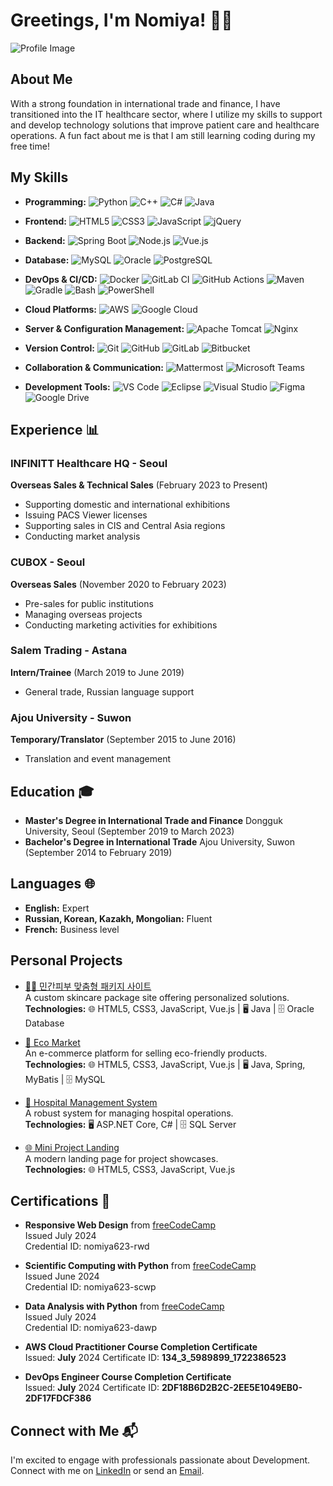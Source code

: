 # Greetings, I'm Nomiya! 👨‍💻

![Profile Image](https://drive.google.com/uc?export=download&id=1qeKteXv9z3BaOMLn4rT_NPGpDcP5lj4S)

## About Me

With a strong foundation in international trade and finance, I have transitioned into the IT healthcare sector, where I utilize my skills to support and develop technology solutions that improve patient care and healthcare operations. A fun fact about me is that I am still learning coding during my free time!

## My Skills

- **Programming:**
  ![Python](https://img.shields.io/badge/Python-3776AB?logo=python&logoColor=white)
  ![C++](https://img.shields.io/badge/C++-00599C?logo=c%2B%2B&logoColor=white)
  ![C#](https://img.shields.io/badge/C%23-239120?logo=c-sharp&logoColor=white)
  ![Java](https://img.shields.io/badge/Java-007396?logo=java&logoColor=white)

- **Frontend:**
  ![HTML5](https://img.shields.io/badge/HTML5-E34F26?logo=html5&logoColor=white)
  ![CSS3](https://img.shields.io/badge/CSS3-1572B6?logo=css3&logoColor=white)
  ![JavaScript](https://img.shields.io/badge/JavaScript-F7DF1E?logo=javascript&logoColor=black)
  ![jQuery](https://img.shields.io/badge/jQuery-0769AD?logo=jquery&logoColor=white)

- **Backend:**
  ![Spring Boot](https://img.shields.io/badge/Spring%20Boot-6DB33F?logo=spring-boot&logoColor=white)
  ![Node.js](https://img.shields.io/badge/Node.js-339933?logo=node.js&logoColor=white)
  ![Vue.js](https://img.shields.io/badge/Vue.js-4FC08D?logo=vue.js&logoColor=white)

- **Database:**
  ![MySQL](https://img.shields.io/badge/MySQL-4479A1?logo=mysql&logoColor=white)
  ![Oracle](https://img.shields.io/badge/Oracle-F80000?logo=oracle&logoColor=white)
  ![PostgreSQL](https://img.shields.io/badge/PostgreSQL-336791?logo=postgresql&logoColor=white)

- **DevOps & CI/CD:**
  ![Docker](https://img.shields.io/badge/Docker-2496ED?logo=docker&logoColor=white)
  ![GitLab CI](https://img.shields.io/badge/GitLab%20CI-FC6D26?logo=gitlab&logoColor=white)
  ![GitHub Actions](https://img.shields.io/badge/GitHub%20Actions-2088FF?logo=github-actions&logoColor=white)
  ![Maven](https://img.shields.io/badge/Maven-C71A36?logo=apache-maven&logoColor=white)
  ![Gradle](https://img.shields.io/badge/Gradle-02303A?logo=gradle&logoColor=white)
  ![Bash](https://img.shields.io/badge/Bash-4EAA25?logo=gnu-bash&logoColor=white)
  ![PowerShell](https://img.shields.io/badge/PowerShell-5391FE?logo=powershell&logoColor=white)
  
- **Cloud Platforms:**
  ![AWS](https://img.shields.io/badge/AWS-232F3E?logo=amazon-aws&logoColor=white)
  ![Google Cloud](https://img.shields.io/badge/Google%20Cloud-4285F4?logo=google-cloud&logoColor=white)

- **Server & Configuration Management:**
  ![Apache Tomcat](https://img.shields.io/badge/Apache%20Tomcat-F8DC75?logo=apache-tomcat&logoColor=black)
  ![Nginx](https://img.shields.io/badge/Nginx-009639?logo=nginx&logoColor=white)

- **Version Control:**
  ![Git](https://img.shields.io/badge/Git-F05032?logo=git&logoColor=white)
  ![GitHub](https://img.shields.io/badge/GitHub-181717?logo=github&logoColor=white)
  ![GitLab](https://img.shields.io/badge/GitLab-FC6D26?logo=gitlab&logoColor=white)
  ![Bitbucket](https://img.shields.io/badge/Bitbucket-0052CC?logo=bitbucket&logoColor=white)

- **Collaboration & Communication:**
  ![Mattermost](https://img.shields.io/badge/Mattermost-0072C6?logo=mattermost&logoColor=white)
  ![Microsoft Teams](https://img.shields.io/badge/Microsoft%20Teams-6264A7?logo=microsoft-teams&logoColor=white)

- **Development Tools:**
  ![VS Code](https://img.shields.io/badge/VS%20Code-007ACC?logo=visual-studio-code&logoColor=white)
  ![Eclipse](https://img.shields.io/badge/Eclipse-2C2255?logo=eclipse&logoColor=white)
  ![Visual Studio](https://img.shields.io/badge/Visual%20Studio-5C2D91?logo=visual-studio&logoColor=white)
  ![Figma](https://img.shields.io/badge/Figma-F24E1E?logo=figma&logoColor=white)
  ![Google Drive](https://img.shields.io/badge/Google%20Drive-4285F4?logo=google-drive&logoColor=white)


## Experience 📊

### INFINITT Healthcare HQ - Seoul
**Overseas Sales & Technical Sales** (February 2023 to Present)
- Supporting domestic and international exhibitions
- Issuing PACS Viewer licenses
- Supporting sales in CIS and Central Asia regions
- Conducting market analysis

### CUBOX - Seoul
**Overseas Sales** (November 2020 to February 2023)
- Pre-sales for public institutions
- Managing overseas projects
- Conducting marketing activities for exhibitions

### Salem Trading - Astana
**Intern/Trainee** (March 2019 to June 2019)
- General trade, Russian language support

### Ajou University - Suwon
**Temporary/Translator** (September 2015 to June 2016)
- Translation and event management

## Education 🎓

- **Master's Degree in International Trade and Finance**
  Dongguk University, Seoul (September 2019 to March 2023)
- **Bachelor's Degree in International Trade**
  Ajou University, Suwon (September 2014 to February 2019)

## Languages 🌐

- **English:** Expert
- **Russian, Korean, Kazakh, Mongolian:** Fluent
- **French:** Business level


## Personal Projects

- [💆‍♀️ 민간피부 맞춤형 패키지 사이트](https://github.com/Nomiya623/miniProject1)  
  A custom skincare package site offering personalized solutions.  
  **Technologies:** 🌐 HTML5, CSS3, JavaScript, Vue.js | 🖥️ Java | 🗄️ Oracle Database

- [🌱 Eco Market](https://github.com/Nomiya623/teamProject1)  
  An e-commerce platform for selling eco-friendly products.  
  **Technologies:** 🌐 HTML5, CSS3, JavaScript, Vue.js | 🖥️ Java, Spring, MyBatis | 🗄️ MySQL

- [🏥 Hospital Management System](https://github.com/Nomiya623/Hospital_management_System)  
  A robust system for managing hospital operations.  
  **Technologies:** 🖥️ ASP.NET Core, C# | 🗄️ SQL Server

- [🌐 Mini Project Landing](https://github.com/Nomiya623/mini-project-landing)  
  A modern landing page for project showcases.  
  **Technologies:** 🌐 HTML5, CSS3, JavaScript, Vue.js



## Certifications 📜

- **Responsive Web Design** from [freeCodeCamp](https://www.freecodecamp.org/certification/Nomiya623/responsive-web-design)  
  Issued July 2024  
  Credential ID: nomiya623-rwd

- **Scientific Computing with Python** from [freeCodeCamp](https://www.freecodecamp.org/certification/Nomiya623/scientific-computing-with-python-v7)  
  Issued June 2024  
  Credential ID: nomiya623-scwp

- **Data Analysis with Python** from [freeCodeCamp](https://www.freecodecamp.org/certification/Nomiya623/data-analysis-with-python-v7)  
  Issued July 2024  
  Credential ID: nomiya623-dawp

- **AWS Cloud Practitioner Course Completion Certificate**  
  Issued: **July** 2024
  Certificate ID: **134_3_5989899_1722386523**  

- **DevOps Engineer Course Completion Certificate**  
  Issued: **July** 2024
  Certificate ID: **2DF18B6D2B2C-2EE5E1049EB0-2DF17FDCF386**  


## Connect with Me 📬

I'm excited to engage with professionals passionate about Development. 
Connect with me on [LinkedIn](https://www.linkedin.com/in/nomiya623) or send an [Email](mailto:omerzhanaliya@gmail.com).



